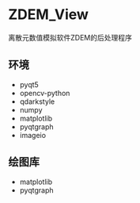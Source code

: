 # ZDEM_View
离散元数值模拟软件ZDEM的后处理程序

## 环境

- pyqt5
- opencv-python
- qdarkstyle
- numpy
- matplotlib
- pyqtgraph
- imageio

## 绘图库

- matplotlib
- pyqtgraph
